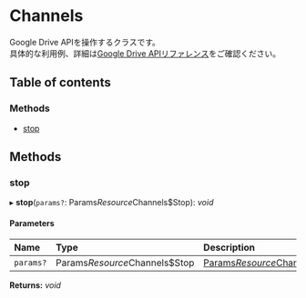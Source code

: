 # Channels


Google Drive APIを操作するクラスです。<br>具体的な利用例、詳細は[Google Drive APIリファレンス](https://developers.google.com/drive/api/v3/reference)をご確認ください。

## Table of contents

### Methods

- [stop](channels.md#stop)

## Methods

### stop

▸ **stop**(`params?`: Params$Resource$Channels$Stop): *void*

#### Parameters

| Name | Type | Description |
| :------ | :------ | :------ |
| `params?` | Params$Resource$Channels$Stop | <a href="https://googleapis.dev/nodejs/googleapis/66.0.0/drive/interfaces/Params$Resource$Channels$Stop-1.html">Params$Resource$Channels$Stop</a> |

**Returns:** *void*
